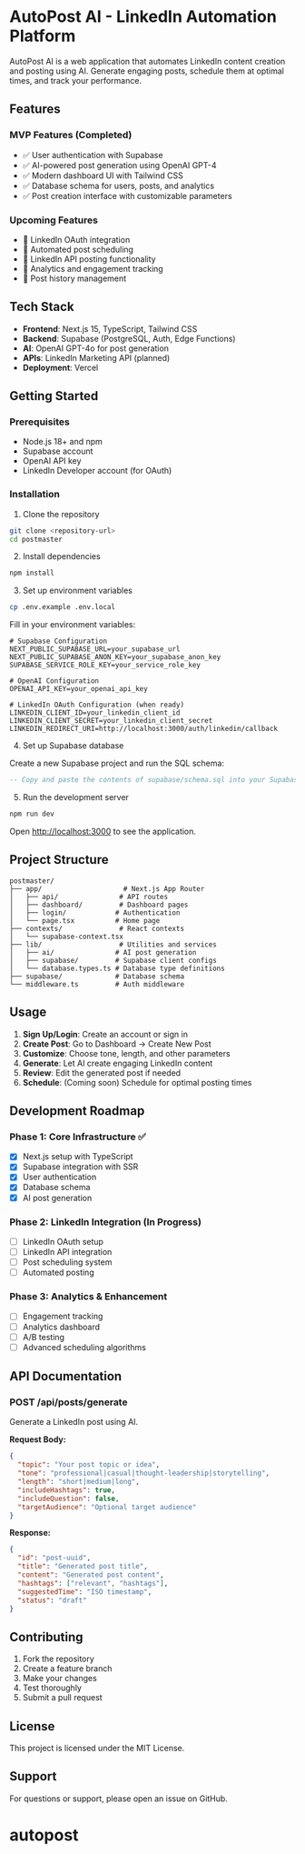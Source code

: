 # AutoPost AI - LinkedIn Automation Platform

AutoPost AI is a web application that automates LinkedIn content creation and posting using AI. Generate engaging posts, schedule them at optimal times, and track your performance.

## Features

### MVP Features (Completed)
- ✅ User authentication with Supabase
- ✅ AI-powered post generation using OpenAI GPT-4
- ✅ Modern dashboard UI with Tailwind CSS
- ✅ Database schema for users, posts, and analytics
- ✅ Post creation interface with customizable parameters

### Upcoming Features
- 🔄 LinkedIn OAuth integration
- 🔄 Automated post scheduling
- 🔄 LinkedIn API posting functionality
- 🔄 Analytics and engagement tracking
- 🔄 Post history management

## Tech Stack

- **Frontend**: Next.js 15, TypeScript, Tailwind CSS
- **Backend**: Supabase (PostgreSQL, Auth, Edge Functions)
- **AI**: OpenAI GPT-4o for post generation
- **APIs**: LinkedIn Marketing API (planned)
- **Deployment**: Vercel

## Getting Started

### Prerequisites

- Node.js 18+ and npm
- Supabase account
- OpenAI API key
- LinkedIn Developer account (for OAuth)

### Installation

1. Clone the repository
```bash
git clone <repository-url>
cd postmaster
```

2. Install dependencies
```bash
npm install
```

3. Set up environment variables
```bash
cp .env.example .env.local
```

Fill in your environment variables:
```env
# Supabase Configuration
NEXT_PUBLIC_SUPABASE_URL=your_supabase_url
NEXT_PUBLIC_SUPABASE_ANON_KEY=your_supabase_anon_key
SUPABASE_SERVICE_ROLE_KEY=your_service_role_key

# OpenAI Configuration
OPENAI_API_KEY=your_openai_api_key

# LinkedIn OAuth Configuration (when ready)
LINKEDIN_CLIENT_ID=your_linkedin_client_id
LINKEDIN_CLIENT_SECRET=your_linkedin_client_secret
LINKEDIN_REDIRECT_URI=http://localhost:3000/auth/linkedin/callback
```

4. Set up Supabase database

Create a new Supabase project and run the SQL schema:

```sql
-- Copy and paste the contents of supabase/schema.sql into your Supabase SQL editor
```

5. Run the development server
```bash
npm run dev
```

Open [http://localhost:3000](http://localhost:3000) to see the application.

## Project Structure

```
postmaster/
├── app/                    # Next.js App Router
│   ├── api/               # API routes
│   ├── dashboard/         # Dashboard pages
│   ├── login/            # Authentication
│   └── page.tsx          # Home page
├── contexts/              # React contexts
│   └── supabase-context.tsx
├── lib/                   # Utilities and services
│   ├── ai/               # AI post generation
│   ├── supabase/         # Supabase client configs
│   └── database.types.ts # Database type definitions
├── supabase/             # Database schema
└── middleware.ts         # Auth middleware
```

## Usage

1. **Sign Up/Login**: Create an account or sign in
2. **Create Post**: Go to Dashboard → Create New Post
3. **Customize**: Choose tone, length, and other parameters
4. **Generate**: Let AI create engaging LinkedIn content
5. **Review**: Edit the generated post if needed
6. **Schedule**: (Coming soon) Schedule for optimal posting times

## Development Roadmap

### Phase 1: Core Infrastructure ✅
- [x] Next.js setup with TypeScript
- [x] Supabase integration with SSR
- [x] User authentication
- [x] Database schema
- [x] AI post generation

### Phase 2: LinkedIn Integration (In Progress)
- [ ] LinkedIn OAuth setup
- [ ] LinkedIn API integration
- [ ] Post scheduling system
- [ ] Automated posting

### Phase 3: Analytics & Enhancement
- [ ] Engagement tracking
- [ ] Analytics dashboard
- [ ] A/B testing
- [ ] Advanced scheduling algorithms

## API Documentation

### POST /api/posts/generate

Generate a LinkedIn post using AI.

**Request Body:**
```json
{
  "topic": "Your post topic or idea",
  "tone": "professional|casual|thought-leadership|storytelling",
  "length": "short|medium|long",
  "includeHashtags": true,
  "includeQuestion": false,
  "targetAudience": "Optional target audience"
}
```

**Response:**
```json
{
  "id": "post-uuid",
  "title": "Generated post title",
  "content": "Generated post content",
  "hashtags": ["relevant", "hashtags"],
  "suggestedTime": "ISO timestamp",
  "status": "draft"
}
```

## Contributing

1. Fork the repository
2. Create a feature branch
3. Make your changes
4. Test thoroughly
5. Submit a pull request

## License

This project is licensed under the MIT License.

## Support

For questions or support, please open an issue on GitHub.
# autopost
